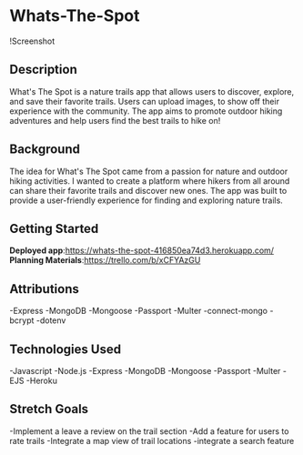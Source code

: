 # Whats-The-Spot

!Screenshot

## Description
What's The Spot is a nature trails app that allows users to discover, explore, and save their favorite trails. Users can upload images, to show off their experience with the community. The app aims to promote outdoor hiking adventures and help users find the best trails to hike on!

## Background
The idea for What's The Spot came from a passion for nature and outdoor hiking activities. I wanted to create a platform where hikers from all around can share their favorite trails and discover new ones. The app was built to provide a user-friendly experience for finding and exploring nature trails.

## Getting Started
**Deployed app**:https://whats-the-spot-416850ea74d3.herokuapp.com/
**Planning Materials**:https://trello.com/b/xCFYAzGU

## Attributions
-Express
-MongoDB
-Mongoose
-Passport
-Multer
-connect-mongo
-bcrypt
-dotenv

## Technologies Used
-Javascript
-Node.js
-Express
-MongoDB
-Mongoose
-Passport
-Multer
-EJS
-Heroku

## Stretch Goals
-Implement a leave a review on the trail section
-Add a feature for users to rate trails
-Integrate a map view of trail locations
-integrate a search feature 
